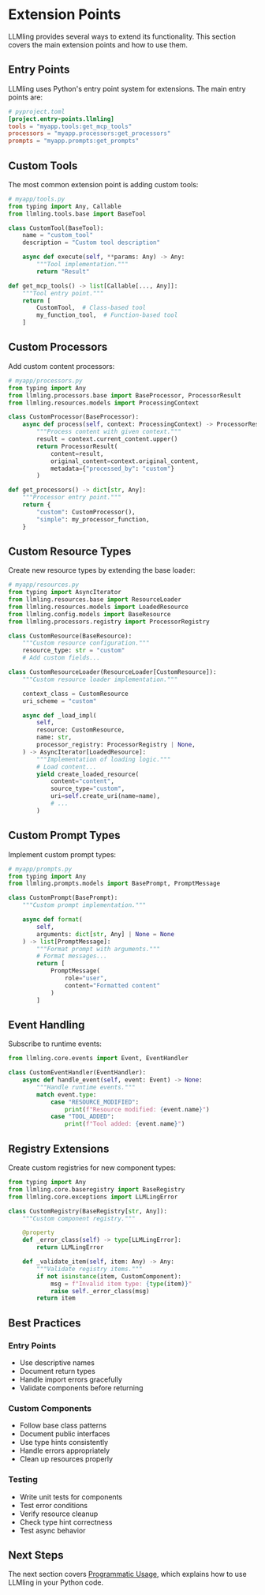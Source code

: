# Extension Points

LLMling provides several ways to extend its functionality. This section covers the main extension points and how to use them.

## Entry Points

LLMling uses Python's entry point system for extensions. The main entry points are:

```toml
# pyproject.toml
[project.entry-points.llmling]
tools = "myapp.tools:get_mcp_tools"
processors = "myapp.processors:get_processors"
prompts = "myapp.prompts:get_prompts"
```

## Custom Tools

The most common extension point is adding custom tools:

```python
# myapp/tools.py
from typing import Any, Callable
from llmling.tools.base import BaseTool

class CustomTool(BaseTool):
    name = "custom_tool"
    description = "Custom tool description"

    async def execute(self, **params: Any) -> Any:
        """Tool implementation."""
        return "Result"

def get_mcp_tools() -> list[Callable[..., Any]]:
    """Tool entry point."""
    return [
        CustomTool,  # Class-based tool
        my_function_tool,  # Function-based tool
    ]
```

## Custom Processors

Add custom content processors:

```python
# myapp/processors.py
from typing import Any
from llmling.processors.base import BaseProcessor, ProcessorResult
from llmling.resources.models import ProcessingContext

class CustomProcessor(BaseProcessor):
    async def process(self, context: ProcessingContext) -> ProcessorResult:
        """Process content with given context."""
        result = context.current_content.upper()
        return ProcessorResult(
            content=result,
            original_content=context.original_content,
            metadata={"processed_by": "custom"}
        )

def get_processors() -> dict[str, Any]:
    """Processor entry point."""
    return {
        "custom": CustomProcessor(),
        "simple": my_processor_function,
    }
```

## Custom Resource Types

Create new resource types by extending the base loader:

```python
# myapp/resources.py
from typing import AsyncIterator
from llmling.resources.base import ResourceLoader
from llmling.resources.models import LoadedResource
from llmling.config.models import BaseResource
from llmling.processors.registry import ProcessorRegistry

class CustomResource(BaseResource):
    """Custom resource configuration."""
    resource_type: str = "custom"
    # Add custom fields...

class CustomResourceLoader(ResourceLoader[CustomResource]):
    """Custom resource loader implementation."""

    context_class = CustomResource
    uri_scheme = "custom"

    async def _load_impl(
        self,
        resource: CustomResource,
        name: str,
        processor_registry: ProcessorRegistry | None,
    ) -> AsyncIterator[LoadedResource]:
        """Implementation of loading logic."""
        # Load content...
        yield create_loaded_resource(
            content="content",
            source_type="custom",
            uri=self.create_uri(name=name),
            # ...
        )
```

## Custom Prompt Types

Implement custom prompt types:

```python
# myapp/prompts.py
from typing import Any
from llmling.prompts.models import BasePrompt, PromptMessage

class CustomPrompt(BasePrompt):
    """Custom prompt implementation."""

    async def format(
        self,
        arguments: dict[str, Any] | None = None
    ) -> list[PromptMessage]:
        """Format prompt with arguments."""
        # Format messages...
        return [
            PromptMessage(
                role="user",
                content="Formatted content"
            )
        ]
```

## Event Handling

Subscribe to runtime events:

```python
from llmling.core.events import Event, EventHandler

class CustomEventHandler(EventHandler):
    async def handle_event(self, event: Event) -> None:
        """Handle runtime events."""
        match event.type:
            case "RESOURCE_MODIFIED":
                print(f"Resource modified: {event.name}")
            case "TOOL_ADDED":
                print(f"Tool added: {event.name}")
```

## Registry Extensions

Create custom registries for new component types:

```python
from typing import Any
from llmling.core.baseregistry import BaseRegistry
from llmling.core.exceptions import LLMLingError

class CustomRegistry(BaseRegistry[str, Any]):
    """Custom component registry."""

    @property
    def _error_class(self) -> type[LLMLingError]:
        return LLMLingError

    def _validate_item(self, item: Any) -> Any:
        """Validate registry items."""
        if not isinstance(item, CustomComponent):
            msg = f"Invalid item type: {type(item)}"
            raise self._error_class(msg)
        return item
```

## Best Practices

### Entry Points
- Use descriptive names
- Document return types
- Handle import errors gracefully
- Validate components before returning

### Custom Components
- Follow base class patterns
- Document public interfaces
- Use type hints consistently
- Handle errors appropriately
- Clean up resources properly

### Testing
- Write unit tests for components
- Test error conditions
- Verify resource cleanup
- Check type hint correctness
- Test async behavior

## Next Steps

The next section covers [Programmatic Usage](#programmatic-usage), which explains how to use LLMling in your Python code.

